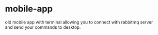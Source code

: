 # mobile-app
old mobile app with terminal allowing you to connect with rabbitmq server and send your commands to desktop.
